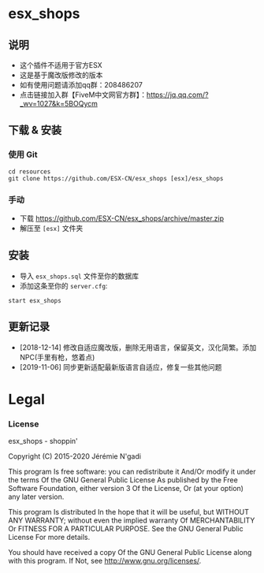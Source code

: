 # esx_shops

## 说明
- 这个插件不适用于官方ESX
- 这是基于魔改版修改的版本
- 如有使用问题请添加qq群：208486207
- 点击链接加入群【FiveM中文网官方群】：https://jq.qq.com/?_wv=1027&k=5BOQycm

## 下载 & 安装

### 使用 Git
```
cd resources
git clone https://github.com/ESX-CN/esx_shops [esx]/esx_shops
```

### 手动
- 下载 https://github.com/ESX-CN/esx_shops/archive/master.zip
- 解压至 `[esx]` 文件夹

## 安装
- 导入 `esx_shops.sql` 文件至你的数据库
- 添加这条至你的 `server.cfg`:

```
start esx_shops
```
## 更新记录
- [2018-12-14] 修改自适应魔改版，删除无用语言，保留英文，汉化简繁。添加NPC(手里有枪，悠着点)
- [2019-11-06] 同步更新适配最新版语言自适应，修复一些其他问题

# Legal
### License
esx_shops - shoppin'

Copyright (C) 2015-2020 Jérémie N'gadi

This program Is free software: you can redistribute it And/Or modify it under the terms Of the GNU General Public License As published by the Free Software Foundation, either version 3 Of the License, Or (at your option) any later version.

This program Is distributed In the hope that it will be useful, but WITHOUT ANY WARRANTY; without even the implied warranty Of MERCHANTABILITY Or FITNESS FOR A PARTICULAR PURPOSE. See the GNU General Public License For more details.

You should have received a copy Of the GNU General Public License along with this program. If Not, see http://www.gnu.org/licenses/.
